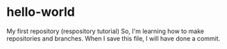 # hello-world
My first repository (respository tutorial)
So, I'm learning how to make repositories and branches. When I save this file, I will have done a commit.
